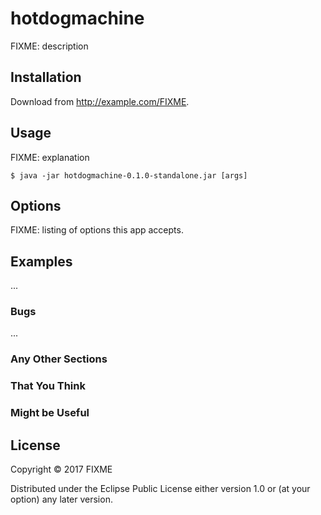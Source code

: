 # hotdogmachine

FIXME: description

## Installation

Download from http://example.com/FIXME.

## Usage

FIXME: explanation

    $ java -jar hotdogmachine-0.1.0-standalone.jar [args]

## Options

FIXME: listing of options this app accepts.

## Examples

...

### Bugs

...

### Any Other Sections
### That You Think
### Might be Useful

## License

Copyright © 2017 FIXME

Distributed under the Eclipse Public License either version 1.0 or (at
your option) any later version.
